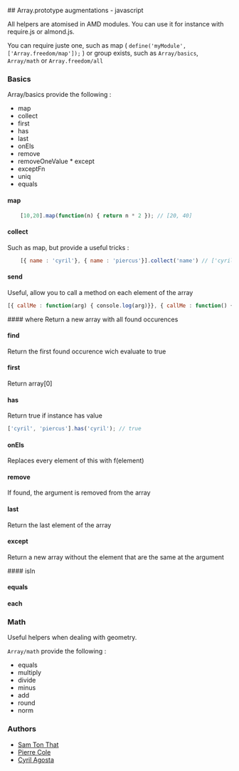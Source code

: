 ## Array.prototype augmentations - javascript

All helpers are atomised in AMD modules. You can use it for instance with require.js or almond.js.  

You can require juste one, such as map ( `define('myModule', ['Array.freedom/map']);` ) or group exists, such as `Array/basics`, `Array/math` or `Array.freedom/all`

### Basics

Array/basics provide the following :
* map
* collect 
* first
* has
* last
* onEls
* remove
* removeOneValue
* except
* exceptFn
* uniq
* equals

#### map
```javascript
	[10,20].map(function(n) { return n * 2 }); // [20, 40]
```

#### collect 
Such as map, but provide a useful tricks :
```javascript
	[{ name : 'cyril'}, { name : 'piercus'}].collect('name') // ['cyril', 'piercus']
```

#### send
Useful, allow you to call a method on each element of the array
```javascript
[{ callMe : function(arg) { console.log(arg)}}, { callMe : function() { console.log('world')}}].send('callMe', 'hello'); // log 'hello' and then 'world'
```
 
#### where
Return a new array with all found occurences

#### find
Return the first found occurence wich evaluate to true

#### first 
Return array[0]

#### has
Return true if instance has value 
```javascript
['cyril', 'piercus'].has('cyril'); // true
```

#### onEls
Replaces every element of this with f(element)

#### remove
If found, the argument is removed from the array

#### last
Return the last element of the array

#### except
Return a new array without the element that are the same at the argument

#### isIn

#### equals

#### each

### Math

Useful helpers when dealing with geometry.

`Array/math` provide the following : 

* equals
* multiply
* divide
* minus
* add 
* round
* norm

### Authors 
* [Sam Ton That](https://github.com/KspR)
* [Pierre Cole](https://github.com/piercus)
* [Cyril Agosta](https://github.com/cagosta)